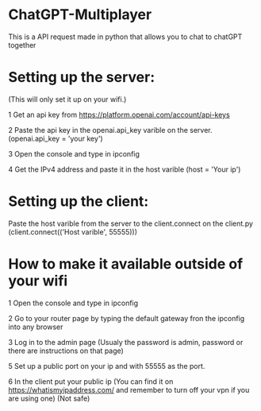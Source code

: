 # ChatGPT-Multiplayer

This is a API request made in python that allows you to chat to chatGPT together

# Setting up the server:

(This will only set it up on your wifi.)

1 Get an api key from https://platform.openai.com/account/api-keys

2 Paste the api key in the openai.api_key varible on the server. (openai.api_key = 'your key')

3 Open the console and type in ipconfig

4 Get the IPv4 address and paste it in the host varible (host = 'Your ip')


# Setting up the client:

Paste the host varible from the server to the client.connect on the client.py  (client.connect(('Host varible', 55555)))

# How to make it available outside of your wifi

1 Open the console and type in ipconfig
   
2 Go to your router page by typing the default gateway fron the ipconfig into any browser
   
3  Log in to the admin page (Usualy the password is admin, password or there are instructions on that page)

5 Set up a public port on your ip and with 55555 as the port.

6 In the client put your public ip (You can find it on https://whatismyipaddress.com/ and remember to turn off your vpn if you are using one) (Not safe) 

